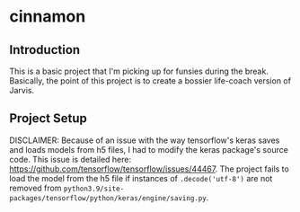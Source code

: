 # cinnamon
## Introduction
This is a basic project that I'm picking up for funsies during the break. Basically,
the point of this project is to create a bossier life-coach version of Jarvis. 

## Project Setup
DISCLAIMER: Because of an issue with the way tensorflow's keras saves and loads
models from h5 files, I had to modify the keras package's source code. This issue
is detailed here: https://github.com/tensorflow/tensorflow/issues/44467. The
project fails to load the model from the h5 file if instances of `.decode('utf-8')`
are not removed from `python3.9/site-packages/tensorflow/python/keras/engine/saving.py`.
